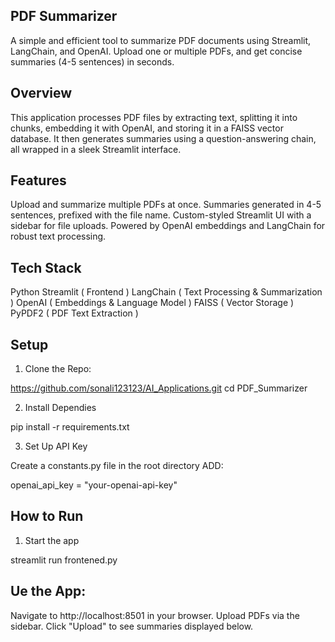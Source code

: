 ## PDF Summarizer

A simple and efficient tool to summarize PDF documents using Streamlit, LangChain, and OpenAI. Upload one or multiple PDFs, and get concise summaries (4-5 sentences) in seconds.

## Overview

This application processes PDF files by extracting text, splitting it into chunks, embedding it with OpenAI, and storing it in a FAISS vector database. It then generates summaries using a question-answering chain, all wrapped in a sleek Streamlit interface.

## Features

Upload and summarize multiple PDFs at once.
Summaries generated in 4-5 sentences, prefixed with the file name.
Custom-styled Streamlit UI with a sidebar for file uploads.
Powered by OpenAI embeddings and LangChain for robust text processing.

## Tech Stack

Python
Streamlit ( Frontend )
LangChain ( Text Processing & Summarization )
OpenAI ( Embeddings & Language Model )
FAISS ( Vector Storage )
PyPDF2 ( PDF Text Extraction )


## Setup

1. Clone the Repo:

https://github.com/sonali123123/AI_Applications.git
cd PDF_Summarizer

2. Install Dependies

pip install -r requirements.txt

3. Set Up API Key

Create a constants.py file in the root directory
ADD:

openai_api_key = "your-openai-api-key"


## How to Run

1. Start the app

streamlit run frontened.py


## Ue the App:

Navigate to http://localhost:8501 in your browser.
Upload PDFs via the sidebar.
Click "Upload" to see summaries displayed below.